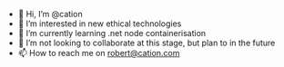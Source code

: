 - 👋 Hi, I’m @cation
- 👀 I’m interested in new ethical technologies
- 🌱 I’m currently learning .net node containerisation
- 💞️ I’m not looking to collaborate at this stage, but plan to in the future
- 📫 How to reach me on robert@cation.com

<!---
cation/cation is a ✨ special ✨ repository because its `README.md` (this file) appears on your GitHub profile.
You can click the Preview link to take a look at your changes.
--->
